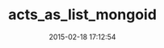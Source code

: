 ---
layout: post
title:  "acts_as_list_mongoid"
repo:   "rails/acts_as_list"
date:   2015-02-18 17:12:54
gemurl: http://github.com/rails/acts_as_list
---